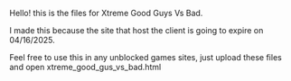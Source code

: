 Hello! this is the files for Xtreme Good Guys Vs Bad. 

I made this because the site that host the client is going to expire on 04/16/2025.

Feel free to use this in any unblocked games sites, just upload these files and open xtreme_good_gus_vs_bad.html 
